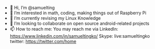 - 👋 Hi, I’m @samuelting
- 👀 I’m interested in math, coding, making things out of Raspberry Pi
- 🌱 I’m currently revising my Linux Knowledge 
- 💞️ I’m looking to collaborate on open source android-related projects 
- 📫 How to reach me: You may reach me via 
LinkedIn: https://www.linkedin.com/in/samueltingko/
Skype: live:samueltingko
twitter: https://twitter.com/home

<!---
samuelting/samuelting is a ✨ special ✨ repository because its `README.md` (this file) appears on your GitHub profile.
You can click the Preview link to take a look at your changes.
--->
